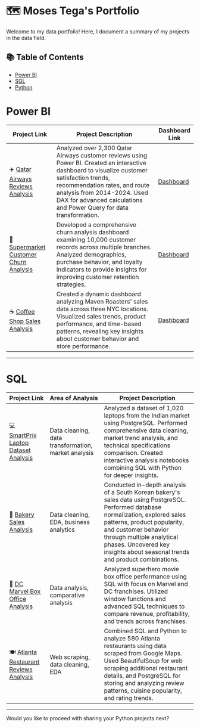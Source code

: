 # 🗺 Moses Tega's Portfolio

Welcome to my data portfolio! Here, I document a summary of my projects in the data field. 

## 📚 Table of Contents
- [Power BI](#power-bi)
- [SQL](#sql)
- [Python](#python)

# Power BI

| Project Link | Project Description | Dashboard Link |
|---|---|---|
| ✈️ [Qatar Airways Reviews Analysis](https://github.com/mosesziregbe/Qatar-Airways-Reviews-Analysis) | Analyzed over 2,300 Qatar Airways customer reviews using Power BI. Created an interactive dashboard to visualize customer satisfaction trends, recommendation rates, and route analysis from 2014-2024. Used DAX for advanced calculations and Power Query for data transformation. | [Dashboard](https://app.powerbi.com/view?r=eyJrIjoiODJjMDhhODItZTQxYy00NmJjLTg3ZGEtNTE0NzgwNmQxMGE0IiwidCI6ImRmODY3OWNkLWE4MGUtNDVkOC05OWFjLWM4M2VkN2ZmOTVhMCJ9&pageName=ReportSectiona9d584b4de6608ade6b1) |
| 🏪 [Supermarket Customer Churn Analysis](https://github.com/mosesziregbe/Supermarket-Customer-Churn-Analysis) | Developed a comprehensive churn analysis dashboard examining 10,000 customer records across multiple branches. Analyzed demographics, purchase behavior, and loyalty indicators to provide insights for improving customer retention strategies. | [Dashboard](https://app.powerbi.com/view?r=eyJrIjoiMzg3YjRmMTMtNTk1NC00ZmMwLWE3MGMtZjBmZGVlZjVmNGE3IiwidCI6ImRmODY3OWNkLWE4MGUtNDVkOC05OWFjLWM4M2VkN2ZmOTVhMCJ9&pageName=7b5c417c287e1802cdb9) |
| ☕ [Coffee Shop Sales Analysis](https://github.com/mosesziregbe/Coffee-Shop-Sales-Analysis) | Created a dynamic dashboard analyzing Maven Roasters' sales data across three NYC locations. Visualized sales trends, product performance, and time-based patterns, revealing key insights about customer behavior and store performance. | [Dashboard](https://app.powerbi.com/view?r=eyJrIjoiMWUxZTE0ZmItY2U4ZC00ODMyLWFiMDItNDk2MzEwN2VhMGE5IiwidCI6ImRmODY3OWNkLWE4MGUtNDVkOC05OWFjLWM4M2VkN2ZmOTVhMCJ9&pageName=ReportSection85049277b93b73b65bf2) |

***

# SQL

| Project Link | Area of Analysis | Project Description | 
|---|---|---|
| 💻 [SmartPrix Laptop Dataset Analysis](https://github.com/mosesziregbe/SmartPrix-Laptop-Dataset-Cleaning-and-Analysis-with-PostgreSQL) | Data cleaning, data transformation, market analysis | Analyzed a dataset of 1,020 laptops from the Indian market using PostgreSQL. Performed comprehensive data cleaning, market trend analysis, and technical specifications comparison. Created interactive analysis notebooks combining SQL with Python for deeper insights. |
| 🥖 [Bakery Sales Analysis](https://github.com/mosesziregbe/Bakery-Sales-Data-Cleaning-and-Analysis-using-PostgreSQL) | Data cleaning, EDA, business analytics | Conducted in-depth analysis of a South Korean bakery's sales data using PostgreSQL. Performed database normalization, explored sales patterns, product popularity, and customer behavior through multiple analytical phases. Uncovered key insights about seasonal trends and product combinations. |
| 🦸 [DC Marvel Box Office Analysis](https://github.com/mosesziregbe/DC-Marvel-Box-office-Performance-Analysis-with-SQL) | Data analysis, comparative analysis | Analyzed superhero movie box office performance using SQL with focus on Marvel and DC franchises. Utilized window functions and advanced SQL techniques to compare revenue, profitability, and trends across franchises. |
| 🍽️ [Atlanta Restaurant Reviews Analysis](https://github.com/mosesziregbe/Atlanta-Restaurant-Reviews-Data-Scrapping-and-Analysis) | Web scraping, data cleaning, EDA | Combined SQL and Python to analyze 580 Atlanta restaurants using data scraped from Google Maps. Used BeautifulSoup for web scraping additional restaurant details, and PostgreSQL for storing and analyzing review patterns, cuisine popularity, and rating trends. |

***

Would you like to proceed with sharing your Python projects next?
